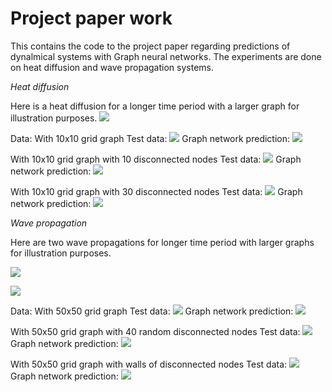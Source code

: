 # Project paper work

This contains the code to the project paper regarding predictions of dynalmical systems with Graph neural networks. The experiments are done on heat diffusion and wave propagation systems.


_Heat diffusion_

Here is a heat diffusion for a longer time period with a larger graph for illustration purposes.
![](https://github.com/axdeux/project-paper/blob/main/long_time_graph_50hot.gif)

Data:
With 10x10 grid graph
Test data:
![](https://github.com/axdeux/project-paper/blob/main/test0.gif)
Graph network prediction:
![](https://github.com/axdeux/project-paper/blob/main/pred0.gif)

With 10x10 grid graph with 10 disconnected nodes
Test data:
![](https://github.com/axdeux/project-paper/blob/main/test10.gif)
Graph network prediction:
![](https://github.com/axdeux/project-paper/blob/main/pred10.gif)

With 10x10 grid graph with 30 disconnected nodes
Test data:
![](https://github.com/axdeux/project-paper/blob/main/test30.gif)
Graph network prediction:
![](https://github.com/axdeux/project-paper/blob/main/pred30.gif)


_Wave propagation_

Here are two wave propagations for longer time period with larger graphs for illustration purposes.

![](https://github.com/axdeux/project-paper/blob/main/long_time_test.gif)


![](https://github.com/axdeux/project-paper/blob/main/long_time_test2.gif)

Data:
With 50x50 grid graph
Test data:
![](https://github.com/axdeux/project-paper/blob/main/test_no.gif)
Graph network prediction:
![](https://github.com/axdeux/project-paper/blob/main/prediction_no.gif)

With 50x50 grid graph with 40 random disconnected nodes
Test data:
![](https://github.com/axdeux/project-paper/blob/main/test_rand.gif)
Graph network prediction:
![](https://github.com/axdeux/project-paper/blob/main/prediction_rand.gif)

With 50x50 grid graph with walls of disconnected nodes
Test data:
![](https://github.com/axdeux/project-paper/blob/main/test_toppbot.gif)
Graph network prediction:
![](https://github.com/axdeux/project-paper/blob/main/prediction_topbot.gif)
